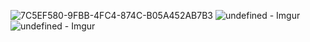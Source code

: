![7C5EF580-9FBB-4FC4-874C-B05A452AB7B3](https://github.com/tiimii3/theme/assets/146257903/94e4eb3f-4c81-4c13-988e-e6556b9b5ff7)
![undefined - Imgur](https://github.com/tiimii3/theme/assets/146257903/414d58aa-c2ed-49d0-9f30-e76c800de222)
![undefined - Imgur](https://github.com/tiimii3/theme/assets/146257903/8273c978-cbcd-4f66-bc32-ec8ec51c5f2e)
